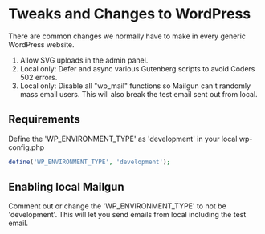 # Tweaks and Changes to WordPress

There are common changes we normally have to make in every generic WordPress website.

1. Allow SVG uploads in the admin panel.
2. Local only: Defer and async various Gutenberg scripts to avoid Coders 502 errors.
3. Local only: Disable all "wp_mail" functions so Mailgun can't randomly mass email users. This will also break the test
email sent out from local.

## Requirements

Define the 'WP_ENVIRONMENT_TYPE' as 'development' in your local wp-config.php

```php
define('WP_ENVIRONMENT_TYPE', 'development');
```

## Enabling local Mailgun 

Comment out or change the 'WP_ENVIRONMENT_TYPE' to not be 'development'. This will let you send emails from local including
the test email.